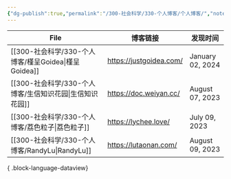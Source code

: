 ```yaml
---
{"dg-publish":true,"permalink":"/300-社会科学/330-个人博客/个人博客/","noteIcon":""}
---
```


| File                                        | 博客链接                    | 发现时间             |
| ------------------------------------------- | ----------------------- | ---------------- |
| [[300-社会科学/330-个人博客/槿呈Goidea\|槿呈Goidea]] | https://justgoidea.com/ | January 02, 2024 |
| [[300-社会科学/330-个人博客/生信知识花园\|生信知识花园]]     | https://doc.weiyan.cc/  | August 07, 2023  |
| [[300-社会科学/330-个人博客/荔色粒子\|荔色粒子]]         | https://lychee.love/    | July 09, 2023    |
| [[300-社会科学/330-个人博客/RandyLu\|RandyLu]]   | https://lutaonan.com/   | August 09, 2023  |

{ .block-language-dataview}